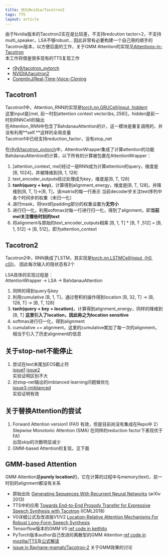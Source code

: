 ```yaml
---
title: 优化Nvidia/Tacotron2
tags: TTS
layout: article
---
```


由于Nvidia版本的Tacotron2实在是比较差，不支持redcution tactor>2，不支持multi_speaker，LSA不够robust...
因此非常有必要构建一个自己用的顺手的Tacotron版本，以方便后面的工作，关于GMM Attention的实现见[Attentions-in-Tacotron](https://github.com/LeoniusChen/Attentions-in-Tacotron)  
本工作将借鉴很多现有的TTS复现工作

- [r9y9/tacotron_pytorch](https://github.com/r9y9/tacotron_pytorch)  
- [NVIDIA/tacotron2](https://github.com/NVIDIA/tacotron2)
- [CorentinJ/Real-Time-Voice-Cloning](https://github.com/CorentinJ/Real-Time-Voice-Cloning)

## Tacotron1
Tacotron1中，Attention_RNN的实现是[torch.nn.GRUCell(input, hidden)](https://pytorch.org/docs/stable/generated/torch.nn.GRUCell.html)  
这里input是[mel, 前一时刻attention context vector(bs, 256)]，hidden是前一时刻RNNCell的输出  
在Attention_RNN中包含了BahdanauAttention的计，这一模块是重复调用的，并没有利用**self.**这样的全局变量  
Tacotron1中已经支持reduction_factor，没有stop_net

在[r9y9/tacotron_pytorch](https://github.com/r9y9/tacotron_pytorch)中，AttentionWrapper集成了计算attention的功能  
BahdanauAttention的计算，以下所有的计算被包裹在AttentionWrapper：
1) [attention_context, mel]经过一层RNN成为计算attention的query，维度是[B, 1024]，并被降维到[B, 1, 128]    
2) text_encoder_outputs经过处理成为key，维度是[B, T, 128]  
3) **tanh(query + key)**，计算得到alignment_energy，维度是[B, T, 128]，并降维到[B, T, 1]->[B, T]，该matrix的每一行表示 当前decoder步关注text序列中各个时间步的权重（未归一化）  
4) 进行mask，将text的padding部分的权重设置为**无穷小**  
5) 进行归一化，利用softmax对每一行进行归一化，得到了alignment，即**当前mel关注哪些时刻的text**
6) 将alignment与原始的text_encoder_outputs相乘 [B, 1, T] * [B, T ,512] = [B, 1, 512] -> [B, 512]，即为attention_context


## Tacotron2
Tacotron2中，RNN换成了LSTM，其实现是[torch.nn.LSTMCell(input, (h0, c0))](https://pytorch.org/docs/stable/generated/torch.nn.LSTMCell.html)，
因此每次输入的隐状态有2个  
  
LSA具体的实现过程是：  
AttentionWrapper -> LSA -> BahdanauAttention  
1) 同样的得到query与key  
2) 利用cumulative [B, 1, T]，通过卷积的操作得到location [B, 32, T] -> [B, 128, T] -> [B, T, 128]  
3) **tanh(query + key + location)**，计算得到alignment_energy，同样的降维到[B, T] **这里引入了location，因此称之为location sensitive**  
4) softmax进行归一化，得到alignment  
5) cumulative += alignment，这里的cumulative累加了每一次的alignment，相当于引入了历史alignment的信息  

## 关于stop-net不能停止
1) 尝试在text末尾加EOS截止符  
[issue1](https://github.com/NVIDIA/tacotron2/issues/407)  [issue2](https://github.com/NVIDIA/tacotron2/issues/254#issuecomment-523707805)  
实验证明区别不大  
2) 对stop-net输出的imblanced learning问题做优化  
[issue3-imiblanced](https://github.com/NVIDIA/tacotron2/issues/319#issuecomment-603600457)  
实验证明有效

## 关于替换Attention的尝试
1) Forward Attention version1 (FA1) 有效，但是目前尚没有集成在Repo中
2）Stepwise Monotonic Attention (SMA) 在同样的reduction factor下表现优于FA1  
出现skip的次数明显减少  
3) GMM-based Attention的复现，见下面

## GMM-based Attention
GMM Attention是**purely location**的，它在计算的过程中与memory(text)、前一时刻的alignment都没有关系
- 原始出处 [Generating Sequences With Recurrent Neural Networks](https://arxiv.org/abs/1308.0850) (arXiv 2013)
- TTS中的应用 [Towards End-to-End Prosody Transfer for Expressive Speech Synthesis with Tacotron](http://proceedings.mlr.press/v80/skerry-ryan18a/skerry-ryan18a.pdf) (ICML2018)
- V0详细公式及改进版V1/V2 [Location-Relative Attention Mechanisms For Robust Long-Form Speech Synthesis](https://arxiv.org/abs/1910.10288)
- Tensorflow版本的GMM V0 [ref code in keithito](https://github.com/keithito/tacotron/issues/136)
- PyTorch版本author自己改进的离散型的GMM Attention [ref code in mozilla/TTS](https://github.com/mozilla/TTS/blob/dev/TTS/tts/layers/attentions.py)及[公式解读](https://erogol.com/two-methods-for-better-attention-in-tacotron/)
- [issue in Rayhane-mamah/Tacotron-2](https://github.com/Rayhane-mamah/Tacotron-2/issues/265) 关于GMM效果的讨论  
